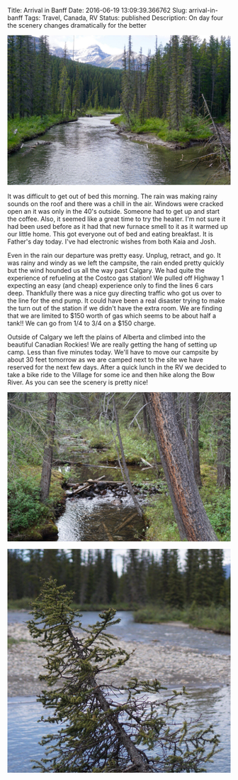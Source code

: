 Title: Arrival in Banff
Date: 2016-06-19 13:09:39.366762
Slug: arrival-in-banff
Tags: Travel, Canada, RV
Status: published
Description:  On day four the scenery changes dramatically for the better

![River Hike](/images/Canada/river_hike1.jpg)

It was difficult to get out of bed this morning.  The rain was making rainy sounds on the roof and there was a chill in the air.  Windows were cracked open an it was only in the 40's outside.  Someone had to get up and start the coffee.  Also, it seemed like a great time to try the heater.  I'm not sure it had been used before as it had that new furnace smell to it as it warmed up our little home.  This got everyone out of bed and eating breakfast.  It is Father's day today.  I've had electronic wishes  from both Kaia and Josh.   

Even in the rain our departure was pretty easy.  Unplug, retract, and go.  It was rainy and windy as we left the campsite, the rain ended pretty quickly but the wind hounded us all the way past Calgary.  We had quite the experience of refueling at the Costco gas station!    We pulled off Highway 1 expecting an easy (and cheap) experience only to find the lines 6 cars deep.  Thankfully there was a nice guy directing traffic who got us over to the line for the end pump.  It could have been a real disaster trying to make the turn out of the station if we didn't have the extra room.  We are finding that we are limited to $150 worth of gas which seems to be about half a tank!!  We can go from 1/4 to 3/4 on a $150 charge.

Outside of Calgary we left the plains of Alberta and climbed into the beautiful Canadian Rockies!  We are really getting the hang of setting up camp.  Less than five minutes today.  We'll have to move our campsite by about 30 feet tomorrow as we are camped next to the site we have reserved for the next few days.  After a quick lunch in the RV we decided to take a bike ride to the Village for some ice and then hike along the Bow River.  As you can see the scenery is pretty nice!

![Little Dam](/images/Canada/little_dam.jpg)

![Crooked Pine](/images/Canada/crooked_pine.jpg)

